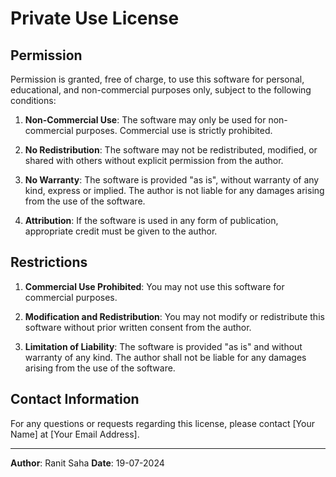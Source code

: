 # Private Use License

## Permission

Permission is granted, free of charge, to use this software for personal, educational, and non-commercial purposes only, subject to the following conditions:

1. **Non-Commercial Use**: The software may only be used for non-commercial purposes. Commercial use is strictly prohibited.

2. **No Redistribution**: The software may not be redistributed, modified, or shared with others without explicit permission from the author.

3. **No Warranty**: The software is provided "as is", without warranty of any kind, express or implied. The author is not liable for any damages arising from the use of the software.

4. **Attribution**: If the software is used in any form of publication, appropriate credit must be given to the author.

## Restrictions

1. **Commercial Use Prohibited**: You may not use this software for commercial purposes.

2. **Modification and Redistribution**: You may not modify or redistribute this software without prior written consent from the author.

3. **Limitation of Liability**: The software is provided "as is" and without warranty of any kind. The author shall not be liable for any damages arising from the use of the software.

## Contact Information

For any questions or requests regarding this license, please contact [Your Name] at [Your Email Address].

---

**Author**: Ranit Saha
**Date**: 19-07-2024
